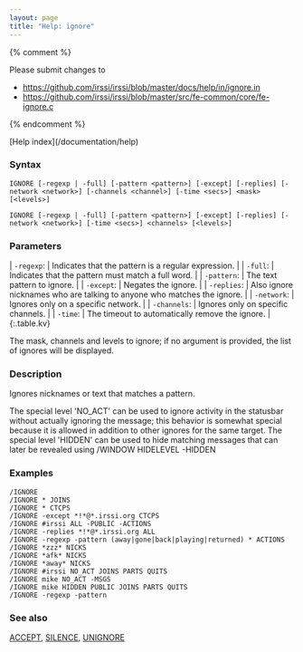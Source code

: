 ```yaml
---
layout: page
title: "Help: ignore"
---
```


{% comment %}

Please submit changes to
- https://github.com/irssi/irssi/blob/master/docs/help/in/ignore.in
- https://github.com/irssi/irssi/blob/master/src/fe-common/core/fe-ignore.c


{% endcomment %}
<nav markdown="1">
[Help index](/documentation/help)
</nav>

### Syntax ###

<div class="highlight irssisyntax"><pre style="\-\-cmdlen:6ch"><code><span class="synB">IGNORE</span> <span class="syn10">[<span class="syn">-regexp</span> | <span class="syn">-full</span>]</span> <span class="syn10">[<span class="syn">-pattern</span> <span class="syn09">&lt;pattern></span>]</span> <span class="syn10">[<span class="syn">-except</span>]</span> <span class="syn10">[<span class="syn">-replies</span>]</span> <span class="syn10">[<span class="syn">-network</span> <span class="syn09">&lt;network></span>]</span> <span class="syn10">[<span class="syn">-channels</span> <span class="syn09">&lt;channel></span>]</span> <span class="syn10">[<span class="syn">-time</span> <span class="syn09">&lt;secs></span>]</span> <span class="synB05">&lt;mask></span> <span class="syn10">[<span class="syn09">&lt;levels></span>]</span></code></pre></div>


<div class="highlight irssisyntax"><pre style="\-\-cmdlen:6ch"><code><span class="synB">IGNORE</span> <span class="syn10">[<span class="syn">-regexp</span> | <span class="syn">-full</span>]</span> <span class="syn10">[<span class="syn">-pattern</span> <span class="syn09">&lt;pattern></span>]</span> <span class="syn10">[<span class="syn">-except</span>]</span> <span class="syn10">[<span class="syn">-replies</span>]</span> <span class="syn10">[<span class="syn">-network</span> <span class="syn09">&lt;network></span>]</span> <span class="syn10">[<span class="syn">-time</span> <span class="syn09">&lt;secs></span>]</span> <span class="synB05">&lt;channels></span> <span class="syn10">[<span class="syn09">&lt;levels></span>]</span></code></pre></div>



### Parameters ###


| `-regexp`: |       Indicates that the pattern is a regular expression. |
| `-full`: |         Indicates that the pattern must match a full word. |
| `-pattern`: |      The text pattern to ignore. |
| `-except`: |       Negates the ignore. |
| `-replies`: |      Also ignore nicknames who are talking to anyone who matches the ignore. |
| `-network`: |      Ignores only on a specific network. |
| `-channels`: |     Ignores only on specific channels. |
| `-time`: |         The timeout to automatically remove the ignore. |
{:.table.kv}

The mask, channels and levels to ignore; if no argument is provided, the
list of ignores will be displayed.

### Description ###

Ignores nicknames or text that matches a pattern.

The special level 'NO_ACT' can be used to ignore activity in the statusbar
without actually ignoring the message; this behavior is somewhat special
because it is allowed in addition to other ignores for the same target.
The special level 'HIDDEN' can be used to hide matching messages that can
later be revealed using /WINDOW HIDELEVEL -HIDDEN

### Examples ###

    /IGNORE
    /IGNORE * JOINS
    /IGNORE * CTCPS
    /IGNORE -except *!*@*.irssi.org CTCPS
    /IGNORE #irssi ALL -PUBLIC -ACTIONS
    /IGNORE -replies *!*@*.irssi.org ALL
    /IGNORE -regexp -pattern (away|gone|back|playing|returned) * ACTIONS
    /IGNORE *zzz* NICKS
    /IGNORE *afk* NICKS
    /IGNORE *away* NICKS
    /IGNORE #irssi NO_ACT JOINS PARTS QUITS
    /IGNORE mike NO_ACT -MSGS
    /IGNORE mike HIDDEN PUBLIC JOINS PARTS QUITS
    /IGNORE -regexp -pattern

### See also ###
[ACCEPT](/documentation/help/accept), [SILENCE](/documentation/help/silence), [UNIGNORE](/documentation/help/unignore)

